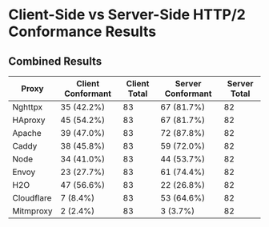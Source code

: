 # Client-Side vs Server-Side HTTP/2 Conformance Results

## Combined Results

| Proxy | Client Conformant | Client Total | Server Conformant | Server Total |
|-------|------------------|--------------|------------------|-------------|
| Nghttpx | 35 (42.2%) | 83 | 67 (81.7%) | 82 |
| HAproxy | 45 (54.2%) | 83 | 67 (81.7%) | 82 |
| Apache | 39 (47.0%) | 83 | 72 (87.8%) | 82 |
| Caddy | 38 (45.8%) | 83 | 59 (72.0%) | 82 |
| Node | 34 (41.0%) | 83 | 44 (53.7%) | 82 |
| Envoy | 23 (27.7%) | 83 | 61 (74.4%) | 82 |
| H2O | 47 (56.6%) | 83 | 22 (26.8%) | 82 |
| Cloudflare | 7 (8.4%) | 83 | 53 (64.6%) | 82 |
| Mitmproxy | 2 (2.4%) | 83 | 3 (3.7%) | 82 |
